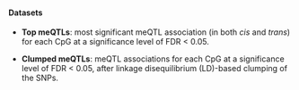 #### Datasets

- **Top meQTLs**: most significant meQTL association (in both *cis* and *trans*) for each CpG at a significance level of FDR < 0.05.

- **Clumped meQTLs**: meQTL associations for each CpG at a significance level of FDR < 0.05, after linkage disequilibrium (LD)-based clumping of the SNPs.
